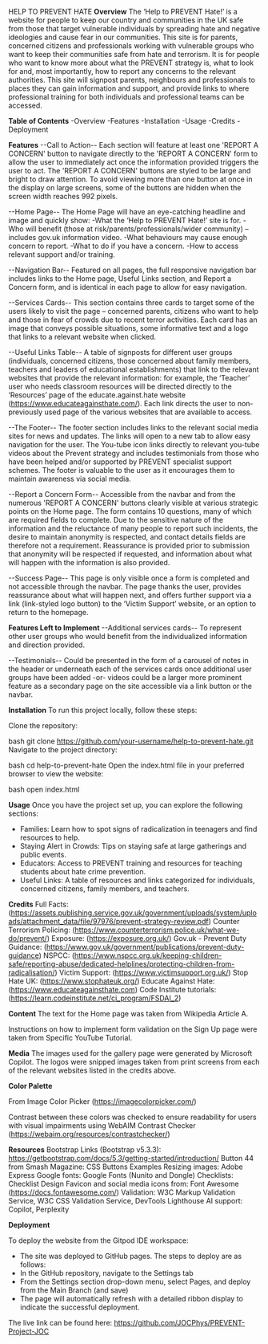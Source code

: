 HELP TO PREVENT HATE
__Overview__
The ‘Help to PREVENT Hate!’ is a website for people to keep our country and communities in the UK safe from those that target vulnerable individuals by spreading hate and negative ideologies and cause fear in our communities. This site is for parents, concerned citizens and professionals working with vulnerable groups who want to keep their communities safe from hate and terrorism. It is for people who want to know more about what the PREVENT strategy is, what to look for and, most importantly, how to report any concerns to the relevant authorities. This site will signpost parents, neighbours and professionals to places they can gain information and support, and provide links to where professional training for both individuals and professional teams can be accessed. 

__Table of Contents__
-Overview
-Features
-Installation
-Usage
-Credits
-Deployment

__Features__
--Call to Action--
 Each section will feature at least one 'REPORT A CONCERN' button to navigate directly to the 'REPORT A CONCERN' form to allow the user to immediately act once the information provided triggers the user to act.
 The 'REPORT A CONCERN' buttons are styled to be large and bright to draw attention. To avoid viewing more than one button at once in the display on large screens, some of the buttons are hidden when the screen width reaches 992 pixels.

--Home Page--
 The Home Page will have an eye-catching headline and image and quickly show:
  -What the ‘Help to PREVENT Hate!’ site is for.
  -Who will benefit (those at risk/parents/professionals/wider community) – includes gov.uk information video.
  -What behaviours may cause enough concern to report.
  -What to do if you have a concern.
  -How to access relevant support and/or training.

--Navigation Bar--
 Featured on all pages, the full responsive navigation bar includes links to the Home page, Useful Links section, and Report a Concern form, and is identical in each page to allow for easy navigation.

--Services Cards--
This section contains three cards to target some of the users likely to visit the page – concerned parents, citizens who want to help and those in fear of crowds due to recent terror activities. Each card has an image that conveys possible situations, some informative text and a logo that links to a relevant website when clicked. 

--Useful Links Table--
 A table of signposts for different user groups (individuals, concerned citizens, those concerned about family members, teachers and leaders of educational establishments) that link to the relevant websites that provide the relevant information: for example, the ‘Teacher’ user who needs classroom resources will be directed directly to the ‘Resources’ page of the educate.against.hate website (https://www.educateagainsthate.com/). Each link directs the user to non-previously used page of the various websites that are available to access. 

--The Footer--
The footer section includes links to the relevant social media sites for news and updates. The links will open to a new tab to allow easy navigation for the user. 
The You-tube icon links directly to relevant you-tube videos about the Prevent strategy and includes testimonials from those who have been helped and/or supported by PREVENT specialist support schemes.
The footer is valuable to the user as it encourages them to maintain awareness via social media.


--Report a Concern Form--
 Accessible from the navbar and from the numerous 'REPORT A CONCERN' buttons clearly visible at various strategic points on the Home page. 
 The form contains 10 questions, many of which are required fields to complete. Due to the sensitive nature of the information and the reluctance of many people to report such incidents, the desire to maintain anonymity is respected, and contact details fields are therefore not a requirement. Reassurance is provided prior to submission that anonymity will be respected if requested, and information about what will happen with the information is also provided.

--Success Page--
 This page is only visible once a form is completed and not accessible through the navbar. The page thanks the user, provides reassurance about what will happen next, and offers further support via a link (link-styled logo button) to the ‘Victim Support’ website, or an option to return to the homepage.

__Features Left to Implement__
--Additional services cards--
To represent other user groups who would benefit from the individualized information and direction provided.

--Testimonials--
Could be presented in the form of a carousel of notes in the header or underneath each of the services cards once additional user groups have been added 
-or-
 videos could be a larger more prominent feature as a secondary page on the site accessible via a link button or the navbar.

__Installation__
To run this project locally, follow these steps:

Clone the repository:

bash
git clone https://github.com/your-username/help-to-prevent-hate.git
Navigate to the project directory:

bash
cd help-to-prevent-hate
Open the index.html file in your preferred browser to view the website:

bash
open index.html

__Usage__
Once you have the project set up, you can explore the following sections:

- Families: Learn how to spot signs of radicalization in teenagers and find resources to help.
- Staying Alert in Crowds: Tips on staying safe at large gatherings and public events.
- Educators: Access to PREVENT training and resources for teaching students about hate crime prevention.
- Useful Links: A table of resources and links categorized for individuals, concerned citizens, family members, and teachers.

__Credits__
Full Facts: (https://assets.publishing.service.gov.uk/government/uploads/system/uploads/attachment_data/file/97976/prevent-strategy-review.pdf)
Counter Terrorism Policing: (https://www.counterterrorism.police.uk/what-we-do/prevent/)
Exposure: (https://exposure.org.uk/)
Gov.uk - Prevent Duty Guidance: (https://www.gov.uk/government/publications/prevent-duty-guidance)
NSPCC: (https://www.nspcc.org.uk/keeping-children-safe/reporting-abuse/dedicated-helplines/protecting-children-from-radicalisation/)
Victim Support: (https://www.victimsupport.org.uk/)
Stop Hate UK: (https://www.stophateuk.org/)
Educate Against Hate: (https://www.educateagainsthate.com)
Code Institute tutorials: (https://learn.codeinstitute.net/ci_program/FSDAI_2)


__Content__
The text for the Home page was taken from Wikipedia Article A.

Instructions on how to implement form validation on the Sign Up page were taken from Specific YouTube Tutorial.



__Media__
The images used for the gallery page were generated by Microsoft Copilot.
The logos were snipped images taken from print screens from each of the relevant websites listed in the credits above.

__Color Palette__

From Image Color Picker (https://imagecolorpicker.com/)

Contrast between these colors was checked to ensure readability for users with visual impairments using WebAIM Contrast Checker (https://webaim.org/resources/contrastchecker/)

__Resources__
Bootstrap Links (Bootstrap v5.3.3): https://getbootstrap.com/docs/5.3/getting-started/introduction/
Button 44 from Smash Magazine: CSS Buttons Examples
Resizing images: Adobe Express 
Google fonts: Google Fonts (Nunito and Dongle)
Checklists: Checklist Design
Favicon and social media icons from: Font Awesome (https://docs.fontawesome.com/)
Validation: W3C Markup Validation Service, W3C CSS Validation Service, DevTools Lighthouse
AI support: Copilot, Perplexity

__Deployment__

To deploy the website from the Gitpod IDE workspace:
 - The site was deployed to GitHub pages. The steps to deploy are as follows:
 - In the GitHub repository, navigate to the Settings tab
 - From the Settings section drop-down menu, select Pages, and deploy from the Main Branch (and save)
 - The page will automatically refresh with a detailed ribbon display to indicate the successful deployment.

The live link can be found here: https://github.com/JOCPhys/PREVENT-Project-JOC
